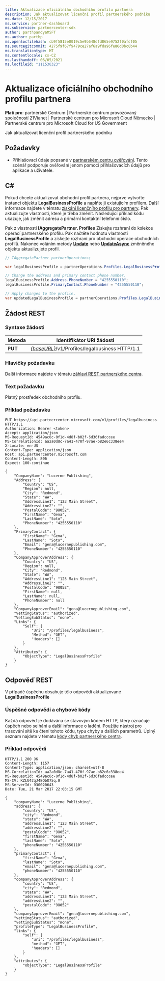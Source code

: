 ```yaml
---
title: Aktualizace oficiálního obchodního profilu partnera
description: Jak aktualizovat licenční profil partnerského podniku
ms.date: 12/15/2017
ms.service: partner-dashboard
ms.subservice: partnercenter-sdk
author: parthpandyaMSFT
ms.author: parthp
ms.openlocfilehash: cb9f5815e0019c5e9b648dfd865e9752f0afdf05
ms.sourcegitcommit: 4275f9f67f9479ce27af6a9fda96fe86d0bc0b44
ms.translationtype: MT
ms.contentlocale: cs-CZ
ms.lasthandoff: 06/05/2021
ms.locfileid: "111530323"
---
```

# <a name="update-the-partner-legal-business-profile"></a>Aktualizace oficiálního obchodního profilu partnera

**Platí pro**: partnerské Centrum | Partnerské centrum provozovaný společností 21Vianet | Partnerské centrum pro Microsoft Cloud Německo | Partnerské centrum pro Microsoft Cloud for US Government

Jak aktualizovat licenční profil partnerského podniku

## <a name="prerequisites"></a>Požadavky

- Přihlašovací údaje popsané v [partnerském centru ověřování](partner-center-authentication.md). Tento scénář podporuje ověřování jenom pomocí přihlašovacích údajů pro aplikace a uživatele.

## <a name="c"></a>C\#

Pokud chcete aktualizovat obchodní profil partnera, nejprve vytvořte instanci objektu **LegalBusinessProfile** a naplňte ji existujícím profilem. Další informace najdete v tématu [získání licenčního profilu pro partnery](get-legal-business-profile.md). Pak aktualizujte vlastnosti, které je třeba změnit. Následující příklad kódu ukazuje, jak změnit adresu a primární kontaktní telefonní číslo.

Pak z vlastnosti **IAggregatePartner. Profiles** Získejte rozhraní do kolekce operací partnerského profilu. Pak načtěte hodnotu vlastnosti **LegalBusinessProfile** a získejte rozhraní pro obchodní operace obchodních profilů. Nakonec voláním metody [**Update**](/dotnet/api/microsoft.store.partnercenter.profiles.ilegalbusinessprofile.update) nebo [**UpdateAsync**](/dotnet/api/microsoft.store.partnercenter.profiles.ilegalbusinessprofile.updateasync) změněného objektu aktualizujete profil.

``` csharp
// IAggregatePartner partnerOperations;

var legalBusinessProfile = partnerOperations.Profiles.LegalBusinessProfile.Get();

// Change the address and primary contact phone number.
legalBusinessProfile.Address.PhoneNumber = "4255550110";
legalBusinessProfile.PrimaryContact.PhoneNumber = "4255550110";

// Apply changes to the profile.
var updatedLegalBusinessProfile = partnerOperations.Profiles.LegalBusinessProfile.Update(legalBusinessProfile);
```

## <a name="rest-request"></a>Žádost REST

### <a name="request-syntax"></a>Syntaxe žádosti

| Metoda  | Identifikátor URI žádosti                                                                    |
|---------|--------------------------------------------------------------------------------|
| **PUT** | [*{baseURL}*](partner-center-rest-urls.md)/v1/Profiles/legalbusiness HTTP/1.1 |

### <a name="request-headers"></a>Hlavičky požadavku

Další informace najdete v tématu [záhlaví REST partnerského centra](headers.md).

### <a name="request-body"></a>Text požadavku

Platný prostředek obchodního profilu.

### <a name="request-example"></a>Příklad požadavku

```http
PUT https://api.partnercenter.microsoft.com/v1/profiles/legalbusiness HTTP/1.1
Authorization: Bearer <token>
Accept: application/json
MS-RequestId: 4549ac0c-0f1d-4d8f-b02f-6d36fadcccee
MS-CorrelationId: aa2a0d8c-7a41-470f-97ae-b82e6c338ee4
X-Locale: en-US
Content-Type: application/json
Host: api.partnercenter.microsoft.com
Content-Length: 806
Expect: 100-continue

{
    "CompanyName": "Lucerne Publishing",
    "Address": {
        "Country": "US",
        "Region": null,
        "City": "Redmond",
        "State": "WA",
        "AddressLine1": "123 Main Street",
        "AddressLine2": "",
        "PostalCode": "98052",
        "FirstName": "Gena",
        "LastName": "Soto",
        "PhoneNumber": "4255550110"
    },
    "PrimaryContact": {
        "FirstName": "Gena",
        "LastName": "Soto",
        "Email": "gena@lucernepublishing.com",
        "PhoneNumber": "4255550110"
    },
    "CompanyApproverAddress": {
        "Country": "US",
        "Region": null,
        "City": "Redmond",
        "State": "WA",
        "AddressLine1": "123 Main Street",
        "AddressLine2": "",
        "PostalCode": "98052",
        "FirstName": null,
        "LastName": null,
        "PhoneNumber": null
    },
    "CompanyApproverEmail": "gena@lucernepublishing.com",
    "VettingStatus": "authorized",
    "VettingSubStatus": "none",
    "Links": {
        "Self": {
            "Uri": "/profiles/legalbusiness",
            "Method": "GET",
            "Headers": []
        }
    },
    "Attributes": {
        "ObjectType": "LegalBusinessProfile"
    }
}
```

## <a name="rest-response"></a>Odpověď REST

V případě úspěchu obsahuje tělo odpovědi aktualizované **LegalBusinessProfile**

### <a name="response-success-and-error-codes"></a>Úspěšné odpovědi a chybové kódy

Každá odpověď je dodávána se stavovým kódem HTTP, který označuje úspěch nebo selhání a další informace o ladění. Použijte nástroj pro trasování sítě ke čtení tohoto kódu, typu chyby a dalších parametrů. Úplný seznam najdete v tématu [kódy chyb partnerského centra](error-codes.md).

### <a name="response-example"></a>Příklad odpovědi

```http
HTTP/1.1 200 OK
Content-Length: 1157
Content-Type: application/json; charset=utf-8
MS-CorrelationId: aa2a0d8c-7a41-470f-97ae-b82e6c338ee4
MS-RequestId: 4549ac0c-0f1d-4d8f-b02f-6d36fadcccee
MS-CV: KZLU42qJ4EObO75q.0
MS-ServerId: 030020643
Date: Tue, 21 Mar 2017 22:03:15 GMT

{
    "companyName": "Lucerne Publishing",
    "address": {
        "country": "US",
        "city": "Redmond",
        "state": "WA",
        "addressLine1": "123 Main Street",
        "addressLine2": "",
        "postalCode": "98052",
        "firstName": "Gena",
        "lastName": "Soto",
        "phoneNumber": "4255550110"
    },
    "primaryContact": {
        "firstName": "Gena",
        "lastName": "Soto",
        "email": "gena@lucernepublishing.com",
        "phoneNumber": "4255550110"
    },
    "companyApproverAddress": {
        "country": "US",
        "city": "Redmond",
        "state": "WA",
        "addressLine1": "123 Main Street",
        "addressLine2": "",
        "postalCode": "98052"
    },
    "companyApproverEmail": "gena@lucernepublishing.com",
    "vettingStatus": "authorized",
    "vettingSubStatus": "none",
    "profileType": "LegalBusinessProfile",
    "links": {
        "self": {
            "uri": "/profiles/legalbusiness",
            "method": "GET",
            "headers": []
        }
    },
    "attributes": {
        "objectType": "LegalBusinessProfile"
    }
}
```
